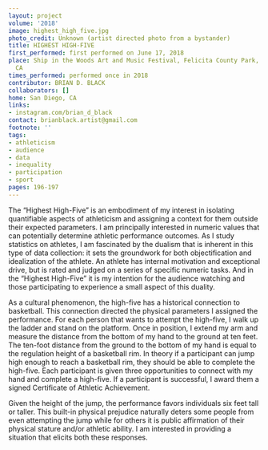 ```yaml
---
layout: project
volume: '2018'
image: highest_high_five.jpg
photo_credit: Unknown (artist directed photo from a bystander)
title: HIGHEST HIGH-FIVE
first_performed: first performed on June 17, 2018
place: Ship in the Woods Art and Music Festival, Felicita County Park, Escondido,
  CA
times_performed: performed once in 2018
contributor: BRIAN D. BLACK
collaborators: []
home: San Diego, CA
links:
- instagram.com/brian_d_black
contact: brianblack.artist@gmail.com
footnote: ''
tags:
- athleticism
- audience
- data
- inequality
- participation
- sport
pages: 196-197
---
```



The “Highest High-Five” is an embodiment of my interest in isolating quantifiable aspects of athleticism and assigning a context for them outside their expected parameters. I am principally interested in numeric values that can potentially determine athletic performance outcomes. As I study statistics on athletes, I am fascinated by the dualism that is inherent in this type of data collection: it sets the groundwork for both objectification and idealization of the athlete. An athlete has internal motivation and exceptional drive, but is rated and judged on a series of specific numeric tasks. And in the “Highest High-Five” it is my intention for the audience watching and those participating to experience a small aspect of this duality.

As a cultural phenomenon, the high-five has a historical connection to basketball. This connection directed the physical parameters I assigned the performance. For each person that wants to attempt the high-five, I walk up the ladder and stand on the platform. Once in position, I extend my arm and measure the distance from the bottom of my hand to the ground at ten feet. The ten-foot distance from the ground to the bottom of my hand is equal to the regulation height of a basketball rim. In theory if a participant can jump high enough to reach a basketball rim, they should be able to complete the high-five. Each participant is given three opportunities to connect with my hand and complete a high-five. If a participant is successful, I award them a signed Certificate of Athletic Achievement.

Given the height of the jump, the performance favors individuals six feet tall or taller. This built-in physical prejudice naturally deters some people from even attempting the jump while for others it is public affirmation of their physical stature and/or athletic ability. I am interested in providing a situation that elicits both these responses.
